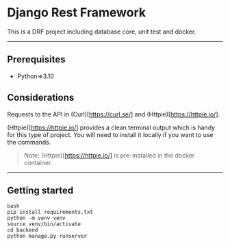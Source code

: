 # Django Rest Framework
This is a DRF project including database core, unit test and docker.
***

## Prerequisites
- Python=>3.10

## Considerations
Requests to the API in (Curl)[https://curl.se/] and (Httpie)[https://httpie.io/]. 

(Httpie)[https://httpie.io/] provides a clean terminal output which is handy for this type of project. You will need to install it locally if you want to use the commands.
>Note: (Httpie)[https://httpie.io/] is pre-installed in the docker container.
***

## Getting started
```
bash
pip install requirements.txt
python -m venv venv
source venv/bin/activate
cd backend
python manage.py runserver
```
